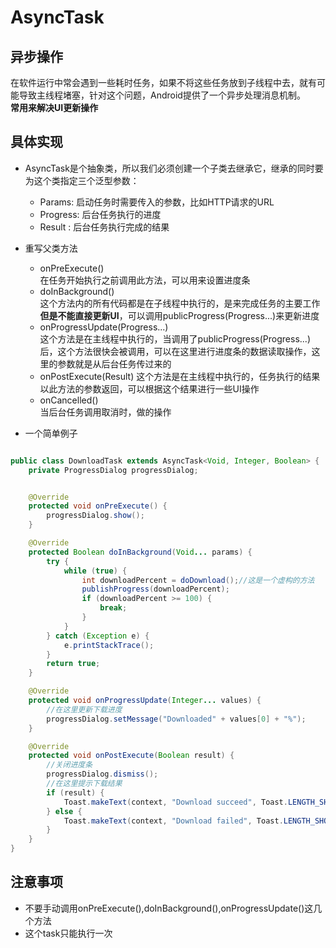 # AsyncTask  
## 异步操作  
在软件运行中常会遇到一些耗时任务，如果不将这些任务放到子线程中去，就有可能导致主线程堵塞，针对这个问题，Android提供了一个异步处理消息机制。  
**常用来解决UI更新操作**  
## 具体实现  
* AsyncTask是个抽象类，所以我们必须创建一个子类去继承它，继承的同时要为这个类指定三个泛型参数：  
  * Params: 启动任务时需要传入的参数，比如HTTP请求的URL  
  * Progress: 后台任务执行的进度  
  * Result : 后台任务执行完成的结果  

* 重写父类方法   
  * onPreExecute()   
  在任务开始执行之前调用此方法，可以用来设置进度条  
  * doInBackground()   
  这个方法内的所有代码都是在子线程中执行的，是来完成任务的主要工作**但是不能直接更新UI**，可以调用publicProgress(Progress...)来更新进度   
  * onProgressUpdate(Progress...)   
  这个方法是在主线程中执行的，当调用了publicProgress(Progress...)后，这个方法很快会被调用，可以在这里进行进度条的数据读取操作，这里的参数就是从后台任务传过来的   
  * onPostExecute(Result)
  这个方法是在主线程中执行的，任务执行的结果以此方法的参数返回，可以根据这个结果进行一些UI操作   
  * onCancelled()    
  当后台任务调用取消时，做的操作   

  
* 一个简单例子    



```java

public class DownloadTask extends AsyncTask<Void, Integer, Boolean> {
    private ProgressDialog progressDialog;


    @Override
    protected void onPreExecute() {
        progressDialog.show();
    }

    @Override
    protected Boolean doInBackground(Void... params) {
        try {
            while (true) {
                int downloadPercent = doDownload();//这是一个虚构的方法
                publishProgress(downloadPercent);
                if (downloadPercent >= 100) {
                    break;
                }
            }
        } catch (Exception e) {
            e.printStackTrace();
        }
        return true;
    }

    @Override
    protected void onProgressUpdate(Integer... values) {
        //在这里更新下载进度
        progressDialog.setMessage("Downloaded" + values[0] + "%");
    }

    @Override
    protected void onPostExecute(Boolean result) {
        //关闭进度条
        progressDialog.dismiss();
        //在这里提示下载结果
        if (result) {
            Toast.makeText(context, "Download succeed", Toast.LENGTH_SHORT);
        } else {
            Toast.makeText(context, "Download failed", Toast.LENGTH_SHORT);
        }
    }
}
```

## 注意事项  
* 不要手动调用onPreExecute(),doInBackground(),onProgressUpdate()这几个方法   
* 这个task只能执行一次   

